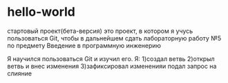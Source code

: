 # hello-world
стартовый проект(бета-версия)
это проект, в котором я учусь пользоваться Git, чтобы в дальнейшем сдать лабораторную работу №5 по предмету Введение в программную инженерию
 
 Я научился пользоваться Git и изучил его.
 Я:
 1)создал ветвь
 2)открыл ветвь и внес изменения
 3)зафиксировал измененияи подал запрос на слияние
